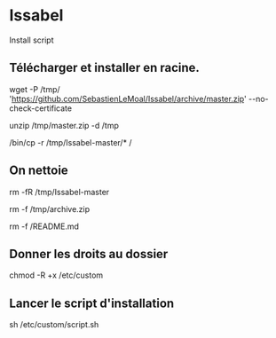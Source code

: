 # Issabel
Install script

## Télécharger et installer en racine.
wget -P /tmp/ 'https://github.com/SebastienLeMoal/Issabel/archive/master.zip' --no-check-certificate

unzip /tmp/master.zip -d /tmp

/bin/cp -r /tmp/Issabel-master/* /

## On nettoie
rm -fR /tmp/Issabel-master

rm -f /tmp/archive.zip

rm -f /README.md

## Donner les droits au dossier
chmod -R +x /etc/custom

## Lancer le script d'installation
sh /etc/custom/script.sh